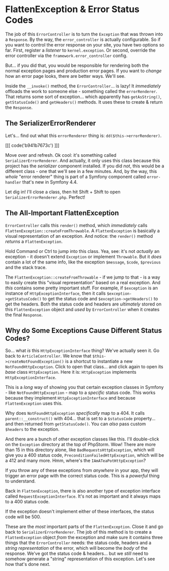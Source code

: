 # FlattenException & Error Status Codes

The job of this `ErrorController` is to turn the `Exception` that was thrown into
a `Response`. By the way, the `error_controller` is actually configurable. So if
you want to control the error response on your site, you have two options so far.
First, register a *listener* to `kernel.exception`. Or second, override the error
controller via the `framework.error_controller` config.

But... if you did that, you would be responsible for rendering both the normal
exception pages and production error pages. If you want to *change* how an error
page looks, there are better ways. We'll see.

Inside the `__invoke()` method, the `ErrorController`... is lazy! It *immediately*
offloads the work to someone else - something called the `errorRenderer`. That
returns some sort of exception... which apparently has `getAsString()`,
`getStatusCode()` and `getHeaders()` methods. It uses these to create & return
the `Response`.

## The SerializerErrorRenderer

Let's... find out what this `errorRenderer` thing is:
`dd($this->errorRenderer)`. 

[[[ code('b941b7673c') ]]]

Move over and refresh. Ok cool: it's something called
`SerializerErrorRenderer`. And actually, it only uses this class because this
project has the *serializer* component installed. If you did *not*, this would
be a different class - one that we'll see in a few minutes. And, by the way,
this *whole* "error renderer" thing is part of a Symfony component called
`error-handler` that's new in Symfony 4.4.

Let dig in! I'll close a class, then hit Shift + Shift to open
`SerializerErrorRenderer.php`. Perfect!

## The All-Important FlattenException

`ErrorController` calls this `render()` method, which *immediately* calls
`FlattenException::createFromThrowable`. A `FlattenException` is basically a
visual representation of an exception. And notice: the `render()` method *returns*
a `FlattenException`.

Hold Command or Ctrl to jump into this class. Yea, see: it's not *actually* an
exception - it doesn't extend `Exception` or implement `Throwable`. But it
*does* contain a lot of the same info, like the exception `$message`, `$code`,
`$previous` and the stack trace.

The `FlattenException::createFromThrowable` - if we jump to that - is a way to
easily create this "visual representation" based on a real exception. And *this*
contains some pretty important stuff. For example, if `$exception` is an instance
of `HttpExceptionInterface`, then it calls `$exception->getStatusCode()` to get
the status code and `$exception->getHeaders()` to get the headers. Both the status
code and headers are *ultimately* stored on this
`FlattenException` object and *used* by `ErrorController` when it creates the
final `Response`.

## Why do Some Exceptions Cause Different Status Codes?

So... what *is* this `HttpExceptionInterface` thing? We've actually seen it.
Go back to `ArticleController`. We know that `$this->createNotFoundException()`
is a shortcut to instantiate a new `NotFoundHttpException`. Click to open that
class... and click again to open its *base* class `HttpException`. Here it is:
`HttpException` implements `HttpExceptionInterface`.

This is a *long* way of showing you that certain exception classes in Symfony -
like `NotFoundHttpException` - map to a *specific* status code. This works
because they implement `HttpExceptionInterface` and because `FlattenException`
uses this.

Why does `NotFoundHttpException` *specifically* map to a 404. It calls
`parent::__construct()` with 404... that is set to a `$statusCode` property...
and then returned from `getStatusCode()`. You can *also* pass custom `$headers`
to the exception.

And there are a bunch of other exception classes like this. I'll double-click on
the `Exception` directory at the top of PhpStorm. Wow! There are more than 15 in
this directory alone, like `BadRequestsHttpException`, which will give you a 400
status code, `PreconditionFailedHttpException`, which will be a 412 and many more.
Hmm, where's the `IAmATeaPotHttpException`?

If you throw any of these exceptions from *anywhere* in your app, they will trigger
an error page with the correct status code. This is a *powerful* thing to understand.

Back in `FlattenException`, there is also another type of exception interface called
`RequestExceptionInterface`. It's not as important and it always maps to a 400
status code.

If the exception doesn't implement either of these interfaces, the status code
will be 500.

These are the *most* important parts of the `FlattenException`. Close it
and go back to `SerializerErrorRenderer`. The job of this method is to create
a `FlattenException` object *from* the exception and make sure it contains three
things that the `ErrorController` needs: the status code, headers and a
*string representation* of the error, which will become the *body* of the response.
We've got the status code & headers... but we *still* need to somehow generate a
"string" representation of this exception. Let's see how that's done next.
